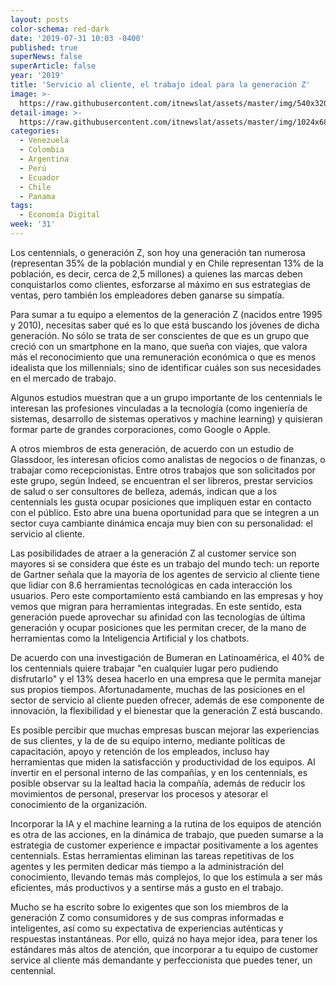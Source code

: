 ```yaml
---
layout: posts
color-schema: red-dark
date: '2019-07-31 10:03 -0400'
published: true
superNews: false
superArticle: false
year: '2019'
title: 'Servicio al cliente, el trabajo ideal para la generación Z'
image: >-
  https://raw.githubusercontent.com/itnewslat/assets/master/img/540x320/Ricardo-Lopez-p.jpg
detail-image: >-
  https://raw.githubusercontent.com/itnewslat/assets/master/img/1024x680/Ricardo-Lopez-g.jpg
categories:
  - Venezuela
  - Colombia
  - Argentina
  - Perú
  - Ecuador
  - Chile
  - Panama
tags:
  - Economía Digital
week: '31'
---
```

Los centennials, o generación Z, son hoy una generación tan numerosa (representan 35% de la población mundial y en Chile representan 13% de la población, es decir, cerca de 2,5 millones) a quienes las marcas deben conquistarlos como clientes, esforzarse al máximo en sus estrategias de ventas, pero también los empleadores deben ganarse su simpatía.
 
Para sumar a tu equipo a elementos de la generación Z (nacidos entre 1995 y 2010), necesitas saber qué es lo que está buscando los jóvenes de dicha generación. No sólo se trata de ser conscientes de que es un grupo que creció con un smartphone en la mano, que sueña con viajes, que valora más el reconocimiento que una remuneración económica o que es menos idealista que los millennials; sino de identificar cuáles son sus necesidades en el mercado de trabajo. 

Algunos estudios muestran que a un grupo importante de los centennials le interesan las profesiones vinculadas a la tecnología (como ingeniería de sistemas, desarrollo de sistemas operativos y machine learning) y quisieran formar parte de grandes corporaciones, como Google o Apple.

A otros miembros de esta generación, de acuerdo con un estudio de Glassdoor, les interesan oficios como analistas de negocios o de finanzas, o trabajar como recepcionistas. Entre otros trabajos que son solicitados por este grupo, según Indeed, se encuentran el ser libreros, prestar servicios de salud o ser consultores de belleza, además, indican que a los centennials les gusta ocupar posiciones que impliquen estar en contacto con el público. Esto abre una buena oportunidad para que se integren a un sector cuya cambiante dinámica encaja muy bien con su personalidad: el servicio al cliente.

Las posibilidades de atraer a la generación Z al customer service son mayores si se considera que éste es un trabajo del mundo tech: un reporte de Gartner señala que la mayoría de los agentes de servicio al cliente tiene que lidiar con 8.6 herramientas tecnológicas en cada interacción los usuarios. Pero este comportamiento está cambiando en las empresas y hoy vemos que migran para herramientas integradas. En este sentido, esta generación puede aprovechar su afinidad con las tecnologías de última generación y ocupar posiciones que les permitan crecer, de la mano de herramientas como la Inteligencia Artificial y los chatbots.

De acuerdo con una investigación de Bumeran en Latinoamérica, el 40% de los centennials quiere trabajar "en cualquier lugar pero pudiendo disfrutarlo" y el 13% desea hacerlo en una empresa que le permita manejar sus propios tiempos. Afortunadamente, muchas de las posiciones en el sector de servicio al cliente pueden ofrecer, además de ese componente de innovación, la flexibilidad y el bienestar que la generación Z está buscando. 

Es posible percibir que muchas empresas buscan mejorar las experiencias de sus clientes, y la de de su equipo interno, mediante políticas de capacitación, apoyo y retención de los empleados, incluso hay herramientas que miden la satisfacción y productividad de los equipos. Al invertir en el personal interno de las compañías, y en los centennials, es posible observar su la lealtad hacia la compañía, además de reducir los movimientos de personal, preservar los procesos y atesorar el conocimiento de la organización. 

Incorporar la IA y el machine learning a la rutina de los equipos de atención es otra de las acciones, en la dinámica de trabajo, que pueden sumarse a la estrategia de customer experience e impactar positivamente a los agentes centennials. Estas herramientas eliminan las tareas repetitivas de los agentes y les permiten dedicar más tiempo a la administración del conocimiento, llevando temas más complejos, lo que los estimula a ser más eficientes, más productivos y a sentirse más a gusto en el trabajo.

Mucho se ha escrito sobre lo exigentes que son los miembros de la generación Z como consumidores y de sus compras informadas e inteligentes, así como su expectativa de experiencias auténticas y respuestas instantáneas. Por ello, quizá no haya mejor idea, para tener los estándares más altos de atención, que incorporar a tu equipo de customer service al cliente más demandante y perfeccionista que puedes tener, un centennial.